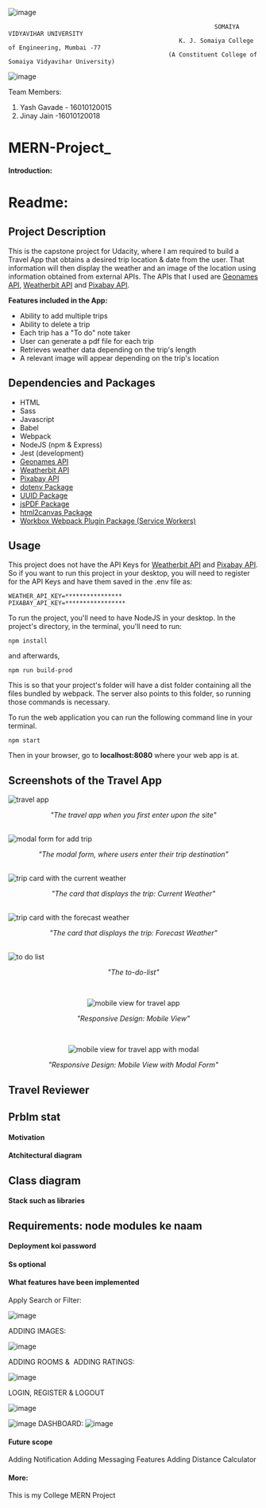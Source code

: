 
![image](https://user-images.githubusercontent.com/74112721/144545556-f1622854-5ddb-44c2-ae66-602c907b9289.png)

                                                              SOMAIYA VIDYAVIHAR UNIVERSITY         
                                                    K. J. Somaiya College of Engineering, Mumbai -77
                                                 (A Constituent College of Somaiya Vidyavihar University)


![image](https://user-images.githubusercontent.com/74112721/144545198-29fb944e-cc94-4bef-91aa-ff1ffbc8af90.png)






Team Members:


1. Yash Gavade  - 16010120015
2. Jinay Jain -16010120018




# MERN-Project_ 


####  Introduction: 


# Readme:


## Project Description
<p>This is the capstone project for Udacity, where I am required to build a Travel App that obtains a desired trip location & date from the user. That information will then display the weather and an image of the location using information obtained from external APIs. The APIs that I used are <a href="http://www.geonames.org/export/web-services.html">Geonames API</a>, <a href="https://www.weatherbit.io/api">Weatherbit API</a> and <a href="https://pixabay.com/api/docs/">Pixabay API</a>.</p>

**Features included in the App:**
<ul>
  <li>Ability to add multiple trips</li>
  <li>Ability to delete a trip</li>
  <li>Each trip has a "To do" note taker</li>
  <li>User can generate a pdf file for each trip</li>
  <li>Retrieves weather data depending on the trip's length</li>
  <li>A relevant image will appear depending on the trip's location</li>
</ul>

## Dependencies and Packages
<ul>
  <li>HTML</li>
  <li>Sass</li>
  <li>Javascript</li>
  <li>Babel</li>
  <li>Webpack</li>
  <li>NodeJS (npm & Express)</li>
  <li>Jest (development)</li>
  <li><a href="http://www.geonames.org/export/web-services.html">Geonames API</a></li>
  <li><a href="https://www.weatherbit.io/api">Weatherbit API</a></li>
  <li><a href="https://pixabay.com/api/docs/">Pixabay API</a></li>
  <li><a href="https://www.npmjs.com/package/dotenv">dotenv Package</a></li>
  <li><a href="https://www.npmjs.com/package/uuid">UUID Package</a></li>
  <li><a href="https://www.npmjs.com/package/jspdf">jsPDF Package</a></li>
  <li><a href="https://html2canvas.hertzen.com/">html2canvas Package</a></li>
  <li><a href="https://www.npmjs.com/package/workbox-webpack-plugin">Workbox Webpack Plugin Package (Service Workers)</a></li>
</ul>

## Usage
This project does not have the API Keys for <a href="https://www.weatherbit.io/api">Weatherbit API</a> and <a href="https://pixabay.com/api/docs/">Pixabay API</a>. So if you want to run this project in your desktop, you will need to register for the API Keys and have them saved in the .env file as:

````
WEATHER_API_KEY=****************
PIXABAY_API_KEY=*****************
````

To run the project, you'll need to have NodeJS in your desktop. In the project's directory, in the terminal, you'll need to run: 

````
npm install
````

and afterwards,

````
npm run build-prod
````
This is so that your project's folder will have a dist folder containing all the files bundled by webpack. The server also points to this folder, so running those commands is necessary.

To run the web application you can run the following command line in your terminal.
````
npm start
````
Then in your browser, go to **localhost:8080** where your web app is at.

## Screenshots of the Travel App

<img src="https://user-images.githubusercontent.com/86360050/139248869-5e866c52-bf16-421e-baa6-5d1f687a2bb9.png" alt="travel app">
<p align="center"><em>"The travel app when you first enter upon the site"</em></p>

<br/>

<img src="https://user-images.githubusercontent.com/86360050/139249011-f1c04475-f532-4c5f-855e-dd4710aabec9.png" alt="modal form for add trip">
<p align="center"><em>"The modal form, where users enter their trip destination"</em></p>

<br/>

<img src="https://user-images.githubusercontent.com/86360050/139249414-f83cf79b-64fc-4019-b284-09475235a405.png" alt="trip card with the current weather">
<p align="center"><em>"The card that displays the trip: Current Weather"</em></p>
<br/>

<img src="https://user-images.githubusercontent.com/86360050/139250254-dfac7b77-f023-4ac7-a262-fa6a132f79a7.png" alt="trip card with the forecast weather">
<p align="center"><em>"The card that displays the trip: Forecast Weather"</em></p>

<br/>

<img src="https://user-images.githubusercontent.com/86360050/139250909-bbeeb79a-65af-4e68-8784-6c6403d50bf0.png" alt="to do list">
<p align="center"><em>"The to-do-list"</em></p>

<br/>

<p align="center"><img src="https://user-images.githubusercontent.com/86360050/139251082-320e61d3-e78e-4d2d-ad43-20fc47efaf02.png" alt="mobile view for travel app"></p>
<p align="center"><em>"Responsive Design: Mobile View"</em></p>

<br/>

<p align="center"><img src="https://user-images.githubusercontent.com/86360050/139251152-2cd0178a-ca70-47d9-a877-aa1950dcc747.png" alt="mobile view for travel app with modal"></p>
<p align="center"><em>"Responsive Design: Mobile View with Modal Form"</em></p>




## Travel Reviewer 
## Prblm stat
#### Motivation
#### Atchitectural diagram
## Class diagram
#### Stack such as libraries
## Requirements: node modules ke naam 
#### Deployment koi password
#### Ss optional
#### What features have been implemented 
Apply Search or Filter:

![image](https://user-images.githubusercontent.com/74112721/204604733-ef67e901-c309-4d00-9abd-1e8f81ee6b70.png)

ADDING IMAGES:

![image](https://user-images.githubusercontent.com/74112721/204604775-903c8957-174a-4e50-b936-44d42e9d184c.png)

ADDING ROOMS &  ADDING RATINGS:

![image](https://user-images.githubusercontent.com/74112721/204604830-f5418a58-f0ef-428f-8cab-43e4a17e5e7d.png)

LOGIN, REGISTER & LOGOUT

![image](https://user-images.githubusercontent.com/74112721/204604841-0ab9ec25-2b0a-4da3-81dc-309b874bdf78.png)

![image](https://user-images.githubusercontent.com/74112721/204604858-12e865c7-9252-4d22-9185-81c027f74825.png)
DASHBOARD:
![image](https://user-images.githubusercontent.com/74112721/204604808-7af6b704-fbc4-4a5c-97a1-b905ec13a9cc.png)


#### Future scope
Adding Notification
Adding Messaging Features 
Adding Distance Calculator


#### More: 

This is my College MERN Project 
